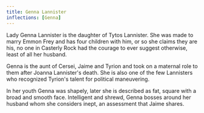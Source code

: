 ```yaml
---
title: Genna Lannister
inflections: [Genna]
---
```


Lady Genna Lannister is the daughter of Tytos Lannister. She was made to marry Emmon Frey and has four children with him, or so she claims they are his, no one in Casterly Rock had the courage to ever suggest otherwise, least of all her husband.

Genna is the aunt of Cersei, Jaime and Tyrion and took on a maternal role to them after Joanna Lannister's death. She is also one of the few Lannisters who recognized Tyrion's talent for political maneuvering.

In her youth Genna was shapely, later she is described as fat, square with a broad and smooth face. Intelligent and shrewd, Genna bosses around her husband whom she considers inept, an assessment that Jaime shares.



